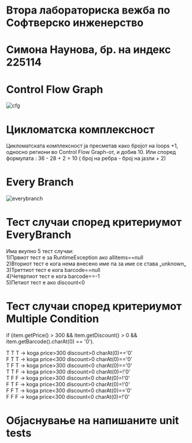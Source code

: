 # Втора лабораториска вежба по Софтверско инженерство
# Симона Наунова, бр. на индекс 225114
# Control Flow Graph
![cfg](https://github.com/naunovas/SI_2024_lab2_225114/assets/150629204/f2dc3d24-3edc-4c02-9afd-acce84dffab2)

# Цикломатска комплексност
Цикломатската комплексност ја пресметав како бројот на loops +1, односно региони во Control Flow Graph-от, и добив 10. 
Или според формулата : 36 - 28 + 2 = 10 ( број на ребра - број на јазли + 2)
# Every Branch
![everybranch](https://github.com/naunovas/SI_2024_lab2_225114/assets/150629204/7c64c7a0-1e1f-42ad-975d-790a43f6e97a)

# Тест случаи според критериумот EveryBranch
Има вкупно 5 тест случаи: <br>
1)Првиот тест е за RuntimeException ако allitems==null <br>
2)Вториот тест е кога нема внесено име па за име се става „unknown„ <br>
3)Треттиот тест е кога barcode==null <br>
4)Четвртиот тест е кога barcode==-1 <br>
5)Петиот тест е ако discount<0 <br>
# Тест случаи според критериумот Multiple Condition 
if (item.getPrice() > 300 && item.getDiscount() > 0 && item.getBarcode().charAt(0) 
== '0').

T T T -> koga price>300 discount>0 charAt(0)=='0'<br>
F T T -> koga price<300 discount>0 charAt(0)=='0' <br>
T F T -> koga price>300 discount<0 charAt(0)=='0' <br>
T T F -> koga price>300 discount>0 charAt(0)=!'0' <br>
T F F -> koga price>300 discount<0 charAt(0)=!'0' <br> 
F T F -> koga price<300 discount>0 charAt(0)=!'0' <br>
F F T -> koga price<300 discount<0 charAt(0)=='0' <br>
F F F -> koga price<300 discount<0 charAt(0)=!'0' <br>

# Објаснување на напишаните unit tests
